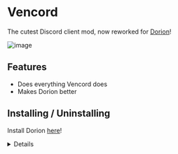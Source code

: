 # Vencord

The cutest Discord client mod, now reworked for [Dorion](https://github.com/SpikeHD/Dorion)!

![image](https://github.com/Vendicated/Vencord/assets/45497981/706722b1-32de-4d99-bee9-93993b504334)

## Features

-   Does everything Vencord does
-   Makes Dorion better

## Installing / Uninstalling

Install Dorion [here](https://github.com/SpikeHD/Dorion/releases)!

<details>

## Join our Support/Community Server

https://discord.gg/agQ9mRdHMZ

## Star History

<a href="https://star-history.com/#Vendicated/Vencord&Timeline">
  <picture>
    <source media="(prefers-color-scheme: dark)" srcset="https://api.star-history.com/svg?repos=Vendicated/Vencord&type=Timeline&theme=dark" />
    <source media="(prefers-color-scheme: light)" srcset="https://api.star-history.com/svg?repos=Vendicated/Vencord&type=Timeline" />
    <img alt="Star History Chart" src="https://api.star-history.com/svg?repos=Vendicated/Vencord&type=Timeline" />
  </picture>
</a>

## Disclaimer

Discord is trademark of Discord Inc. and solely mentioned for the sake of descriptivity.
Mention of it does not imply any affiliation with or endorsement by Discord Inc.

<details>
<summary>Using Vencord, or Dorion, violates Discord's terms of service</summary>

Client modifications are against Discord’s Terms of Service.

However, Discord is pretty indifferent about them and there are no known cases of users getting banned for using client mods! So you should generally be fine as long as you don’t use any plugins that implement abusive behaviour. But no worries, all inbuilt plugins are safe to use!

Regardless, if your account is very important to you and it getting disabled would be a disaster for you, you should probably not use any client mods (not exclusive to Vencord), just to be safe

Additionally, make sure not to post screenshots with Vencord in a server where you might get banned for it

</details>
